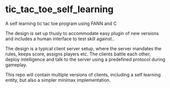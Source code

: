 # tic_tac_toe_self_learning
A self learning tic tac toe program using FANN and C

The design is set up thusly to accommodate easy plugin of new versions
and includes a human interface to test skill against..

The design is a typical client server setup, where the server mandates
the rules, keeps score, assigns players etc. The clients battle each other, 
deploy intelligence and talk to the server using a predefined protocol during 
gameplay.

This repo will contain multiple versions of clients, including a self learning
entity, but also a simpler minimax implementation.
